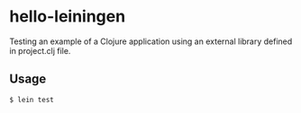 # hello-leiningen

Testing an example of a Clojure application using an external library defined in project.clj file.


## Usage

    $ lein test